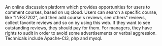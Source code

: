 An online discussion platform which provides opportunities for users to comment courses, based on uq cloud. Users can search a specific course, like "INFS7202", and then add course's reviews, see others" reviews, collect favorite reviews and so on by using this web. If they want to see outstanding reviews, they should pay for them. For managers, they have rights to audit in order to avoid some advertisements or verbal aggression.
Technicals include Apache-CI3, php and mysql.
 
